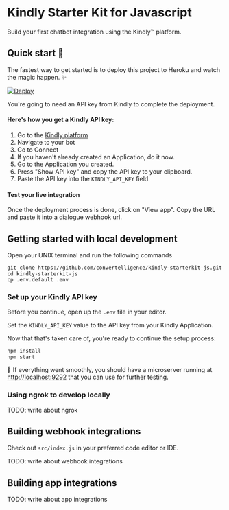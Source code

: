 # Kindly Starter Kit for Javascript

Build your first chatbot integration using the Kindly&trade; platform.

## Quick start :rocket:

The fastest way to get started is to deploy this project to Heroku and watch the magic happen. :sparkles:

[![Deploy](https://www.herokucdn.com/deploy/button.svg)](https://heroku.com/deploy?template=https://github.com/convertelligence/kindly-starterkit-js/tree/master)

You're going to need an API key from Kindly to complete the deployment.

#### Here's how you get a Kindly API key:

1. Go to the [Kindly platform](https://platform.convertelligence.com)
2. Navigate to your bot
3. Go to Connect
4. If you haven't already created an Application, do it now.
5. Go to the Application you created.
6. Press "Show API key" and copy the API key to your clipboard.
7. Paste the API key into the `KINDLY_API_KEY` field.

#### Test your live integration

Once the deployment process is done, click on "View app". Copy the URL and paste it into a dialogue webhook url. 

## Getting started with local development

Open your UNIX terminal and run the following commands

```
git clone https://github.com/convertelligence/kindly-starterkit-js.git
cd kindly-starterkit-js
cp .env.default .env
```

### Set up your Kindly API key

Before you continue, open up the `.env` file in your editor.

Set the `KINDLY_API_KEY` value to the API key from your Kindly Application.

Now that that's taken care of, you're ready to continue the setup process:

```
npm install
npm start
```

:tada: If everything went smoothly, you should have a microserver running at
[http://localhost:9292](http://localhost:9292) that you can use for further testing.

### Using ngrok to develop locally

TODO: write about ngrok

## Building webhook integrations

Check out `src/index.js` in your preferred code editor or IDE.

TODO: write about webhook integrations

## Building app integrations

TODO: write about app integrations
